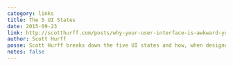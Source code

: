 ```yaml
---
category: links
title: The 5 UI States
date: 2015-09-23
link: http://scotthurff.com/posts/why-your-user-interface-is-awkward-youre-ignoring-the-ui-stack
author: Scott Hurff
posse: Scott Hurff breaks down the five UI states and how, when designed cohesively, it can lead to better user interfaces and experiences.
notes: false
---
```


